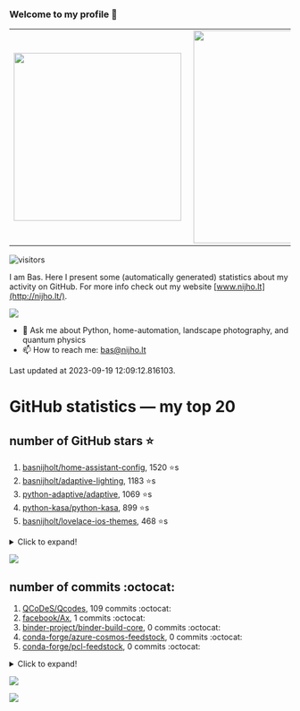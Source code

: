 ### Welcome to my profile 👋

<center>
  <table>
    <tr>
        <td><img width="300px" align="left" src="https://github-readme-stats.vercel.app/api/top-langs/?username=basnijholt&hide=TeX,Jupyter%20Notebook&layout=compact&theme=radical" /></td>
        <td><img align='right' src="https://github-readme-stats.vercel.app/api?username=basnijholt&show_icons=true&theme=radical" width="380"></td>
    </tr>
  </table>
</center>

![visitors](https://visitor-badge.glitch.me/badge?page_id=basnijholt.visitor-badge)

I am Bas. Here I present some (automatically generated) statistics about my activity on GitHub. For more info check out my website [www.nijho.lt](http://nijho.lt/).

![](https://www.nijho.lt/authors/admin/avatar_hu9e60e4b9bc120dfb6a666009f2878da6_182107_250x250_fill_q90_lanczos_center.jpg)

- 💬 Ask me about Python, home-automation, landscape photography, and quantum physics
- 📫 How to reach me: bas@nijho.lt

Last updated at 2023-09-19 12:09:12.816103.

# GitHub statistics — my top 20

## number of GitHub stars ⭐️

1. [basnijholt/home-assistant-config](https://github.com/basnijholt/home-assistant-config/), 1520 ⭐️s
2. [basnijholt/adaptive-lighting](https://github.com/basnijholt/adaptive-lighting/), 1183 ⭐️s
3. [python-adaptive/adaptive](https://github.com/python-adaptive/adaptive/), 1069 ⭐️s
4. [python-kasa/python-kasa](https://github.com/python-kasa/python-kasa/), 899 ⭐️s
5. [basnijholt/lovelace-ios-themes](https://github.com/basnijholt/lovelace-ios-themes/), 468 ⭐️s
<details><summary>Click to expand!</summary>

6. [basnijholt/lovelace-ios-dark-mode-theme](https://github.com/basnijholt/lovelace-ios-dark-mode-theme/), 424 ⭐️s
7. [basnijholt/miflora](https://github.com/basnijholt/miflora/), 359 ⭐️s
8. [basnijholt/rsync-time-machine.py](https://github.com/basnijholt/rsync-time-machine.py/), 342 ⭐️s
9. [topocm/topocm_content](https://github.com/topocm/topocm_content/), 247 ⭐️s
10. [basnijholt/home-assistant-streamdeck-yaml](https://github.com/basnijholt/home-assistant-streamdeck-yaml/), 138 ⭐️s
11. [basnijholt/home-assistant-macbook-touch-bar](https://github.com/basnijholt/home-assistant-macbook-touch-bar/), 92 ⭐️s
12. [basnijholt/markdown-code-runner](https://github.com/basnijholt/markdown-code-runner/), 76 ⭐️s
13. [kwant-project/kwant](https://github.com/kwant-project/kwant/), 75 ⭐️s
14. [basnijholt/home-assistant-streamdeck-yaml-addon](https://github.com/basnijholt/home-assistant-streamdeck-yaml-addon/), 46 ⭐️s
15. [basnijholt/aiokef](https://github.com/basnijholt/aiokef/), 32 ⭐️s
16. [basnijholt/thesis-cover](https://github.com/basnijholt/thesis-cover/), 26 ⭐️s
17. [basnijholt/adaptive-scheduler](https://github.com/basnijholt/adaptive-scheduler/), 21 ⭐️s
18. [basnijholt/instacron](https://github.com/basnijholt/instacron/), 20 ⭐️s
19. [basnijholt/addon-otmonitor](https://github.com/basnijholt/addon-otmonitor/), 15 ⭐️s
20. [kwant-project/kwant-tutorial-2016](https://github.com/kwant-project/kwant-tutorial-2016/), 14 ⭐️s

</details>

![](https://github.com/basnijholt/basnijholt/raw/main/stars_over_time.png)

## number of commits :octocat:

1. [QCoDeS/Qcodes](https://github.com/QCoDeS/Qcodes/), 109 commits :octocat:
2. [facebook/Ax](https://github.com/facebook/Ax/), 1 commits :octocat:
3. [binder-project/binder-build-core](https://github.com/binder-project/binder-build-core/), 0 commits :octocat:
4. [conda-forge/azure-cosmos-feedstock](https://github.com/conda-forge/azure-cosmos-feedstock/), 0 commits :octocat:
5. [conda-forge/pcl-feedstock](https://github.com/conda-forge/pcl-feedstock/), 0 commits :octocat:
<details><summary>Click to expand!</summary>

6. [basnijholt/cyclecloud-slurm-scaling](https://github.com/basnijholt/cyclecloud-slurm-scaling/), 0 commits :octocat:
7. [CSSEGISandData/COVID-19](https://github.com/CSSEGISandData/COVID-19/), 0 commits :octocat:
8. [stuertz/pybunqexport](https://github.com/stuertz/pybunqexport/), 0 commits :octocat:
9. [mmistakes/minimal-mistakes](https://github.com/mmistakes/minimal-mistakes/), 0 commits :octocat:
10. [conda-forge/metis-feedstock](https://github.com/conda-forge/metis-feedstock/), 0 commits :octocat:
11. [whiskerz007/proxmox_hassos_install](https://github.com/whiskerz007/proxmox_hassos_install/), 0 commits :octocat:
12. [home-assistant/home-assistant.io](https://github.com/home-assistant/home-assistant.io/), 0 commits :octocat:
13. [basnijholt/home-assistant-config](https://github.com/basnijholt/home-assistant-config/), 0 commits :octocat:
14. [basnijholt/spin-orbit-nanowires](https://github.com/basnijholt/spin-orbit-nanowires/), 0 commits :octocat:
15. [23andMe/Yamale](https://github.com/23andMe/Yamale/), 0 commits :octocat:
16. [basnijholt/molecular-dynamics-FORTRAN](https://github.com/basnijholt/molecular-dynamics-FORTRAN/), 0 commits :octocat:
17. [Jvanschoubroeck/Topology-optimization](https://github.com/Jvanschoubroeck/Topology-optimization/), 0 commits :octocat:
18. [gdsfactory/gdsfactory](https://github.com/gdsfactory/gdsfactory/), 0 commits :octocat:
19. [pydata/xarray](https://github.com/pydata/xarray/), 0 commits :octocat:
20. [Electron-Cash/electrum-locale](https://github.com/Electron-Cash/electrum-locale/), 0 commits :octocat:

</details>

![](https://github.com/basnijholt/basnijholt/raw/main/commits_per_hour.png)

![](https://github.com/basnijholt/basnijholt/raw/main/commits_per_weekday.png)

